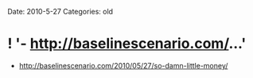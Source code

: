 Date: 2010-5-27
Categories: old

# ! '- http://baselinescenario.com/...'

- <a href="http://baselinescenario.com/2010/05/27/so-damn-little-money/" rel="nofollow">http://baselinescenario.com/2010/05/27/so-damn-little-money/</a>
